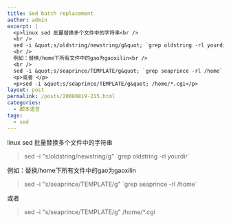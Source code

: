 ```yaml
---
title: Sed batch replacement
author: admin
excerpt: |
  <p>linux sed 批量替换多个文件中的字符串<br />
  <br />
  sed -i &quot;s/oldstring/newstring/g&quot; `grep oldstring -rl yourdir`<br />
  <br />
  例如：替换/home下所有文件中的gao为gaoxilin<br />
  <br />
  sed -i &quot;s/seaprince/TEMPLATE/g&quot; `grep seaprince -rl /home` </p>
  <p>或者 </p>
  <p>sed -i &quot;s/seaprince/TEMPLATE/g&quot; /home/*.cgi</p>
layout: post
permalink: /posts/20080819-215.html
categories:
  - 脚本语言
tags:
  - sed
---
```

linux sed 批量替换多个文件中的字符串

> sed -i "s/oldstring/newstring/g" \`grep oldstring -rl yourdir\`

例如：替换/home下所有文件中的gao为gaoxilin

> sed -i "s/seaprince/TEMPLATE/g" \`grep seaprince -rl /home\` 

或者 

> sed -i "s/seaprince/TEMPLATE/g" /home/*.cgi